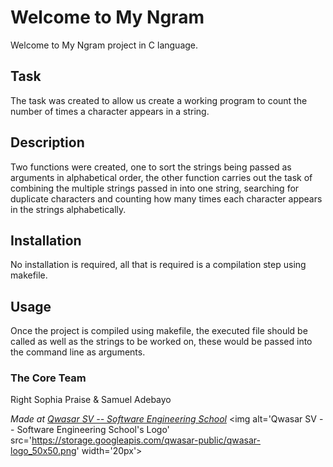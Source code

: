 # Welcome to My Ngram
Welcome to My Ngram project in C language.

## Task
The task was created to allow us create a working program to count the number of times a character appears in a string.

## Description
Two functions were created, one to sort the strings being passed as arguments in alphabetical order, the other function carries out the task of combining the multiple strings passed in into one string, searching for duplicate characters and counting how many times each character appears in the strings alphabetically.

## Installation
No installation is required, all that is required is a compilation step using makefile.

## Usage
Once the project is compiled using makefile, the executed file should be called as well as the strings to be worked on, these would be passed into the command line as arguments.

### The Core Team
Right Sophia Praise & Samuel Adebayo

<span><i>Made at <a href='https://qwasar.io'>Qwasar SV -- Software Engineering School</a></i></span>
<span><img alt='Qwasar SV -- Software Engineering School's Logo' src='https://storage.googleapis.com/qwasar-public/qwasar-logo_50x50.png' width='20px'></span>
